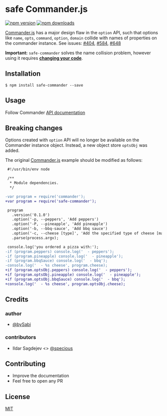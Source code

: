 # safe Commander.js

[![npm version](https://badge.fury.io/js/safe-commander.svg)](https://badge.fury.io/js/safe-commander)
[![npm downloads](https://img.shields.io/npm/dm/safe-commander.svg?style=flat-square)](https://www.npmjs.com/package/safe-commander)

[Commander.js](https://github.com/tj/commander.js/) has a major design flaw in the `option` API, such that options like `name`, `opts`, `command`, `option`, `domain` collide with names of properties on the commander instance. See issues: [#404](https://github.com/tj/commander.js/issues/404), [#584](https://github.com/tj/commander.js/issues/584), [#648](https://github.com/tj/commander.js/issues/648)

**Important:** `safe-commander` solves the name collision problem, however using it requires **[changing your code](#breaking-changes)**.

## Installation
    $ npm install safe-commander --save

## Usage
Follow Commander [API documentation](http://tj.github.com/commander.js/)

## Breaking changes
Options created with `option` API will no longer be available on the Commander instance object.  Instead, a new object store `optsObj` was added.

The original [Commander.js](https://github.com/tj/commander.js/#option-parsing) example should be modified as follows:

```diff
 #!/usr/bin/env node

 /**
  * Module dependencies.
  */

-var program = require('commander');
+var program = require('safe-commander');

 program
   .version('0.1.0')
   .option('-p, --peppers', 'Add peppers')
   .option('-P, --pineapple', 'Add pineapple')
   .option('-b, --bbq-sauce', 'Add bbq sauce')
   .option('-c, --cheese [type]', 'Add the specified type of cheese [marble]', 'marble')
   .parse(process.argv);

 console.log('you ordered a pizza with:');
-if (program.peppers) console.log('  - peppers');
-if (program.pineapple) console.log('  - pineapple');
-if (program.bbqSauce) console.log('  - bbq');
-console.log('  - %s cheese', program.cheese);
+if (program.optsObj.peppers) console.log('  - peppers');
+if (program.optsObj.pineapple) console.log('  - pineapple');
+if (program.optsObj.bbqSauce) console.log('  - bbq');
+console.log('  - %s cheese', program.optsObj.cheese);
```

## Credits

### author
* [@bySabi](https://github.com/bySabi)

### contributors
* Ildar Sagdejev <> [@specious](https://github.com/specious)


## Contributing

* Improve the documentation
* Feel free to open any PR

## License

[MIT][mit-license]

[mit-license]:./LICENSE

